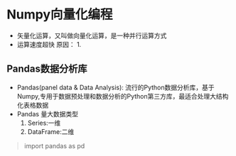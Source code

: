 # Numpy向量化编程

* 矢量化运算，又叫做向量化运算，是一种并行运算方式
* 运算速度超快 原因：
    1. 

## Pandas数据分析库

* Pandas(panel data & Data Analysis): 流行的Python数据分析库，基于Numpy,专用于数据预处理和数据分析的Python第三方库，最适合处理大结构化表格数据
* Pandas 量大数据类型
    1. Series:一维
    2. DataFrame:二维

> import pandas as pd
















